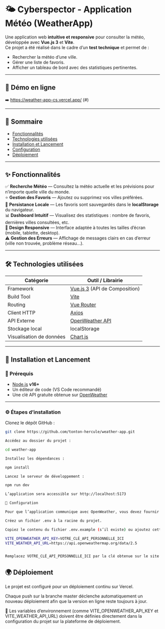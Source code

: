 # 🌤️ Cyberspector - Application Météo (WeatherApp)

Une application web **intuitive et responsive** pour consulter la météo, développée avec **Vue.js 3** et **Vite**.  
Ce projet a été réalisé dans le cadre d’un **test technique** et permet de :

- Rechercher la météo d’une ville.
- Gérer une liste de favoris.
- Afficher un tableau de bord avec des statistiques pertinentes.

---

## 🚀 Démo en ligne

➡️ https://weather-app-cs.vercel.app/ (#)

---

## 📑 Sommaire
- [Fonctionnalités](#-fonctionnalités-)
- [Technologies utilisées](#-technologies-utilisées-)
- [Installation et Lancement](#-installation-et-lancement-)
- [Configuration](#-configuration-)
- [Déploiement](#-déploiement-)

---

## ✨ Fonctionnalités

✅ **Recherche Météo** — Consultez la météo actuelle et les prévisions pour n’importe quelle ville du monde.  
⭐ **Gestion des Favoris** — Ajoutez ou supprimez vos villes préférées.  
💾 **Persistance Locale** — Les favoris sont sauvegardés dans le **localStorage** du navigateur.  
📊 **Dashboard Intuitif** — Visualisez des statistiques : nombre de favoris, dernières villes consultées, etc.  
📱 **Design Responsive** — Interface adaptée à toutes les tailles d’écran (mobile, tablette, desktop).  
⚠️ **Gestion des Erreurs** — Affichage de messages clairs en cas d’erreur (ville non trouvée, problème réseau...).

---

## 🛠️ Technologies utilisées

| Catégorie | Outil / Librairie |
|------------|-------------------|
| Framework | [Vue.js 3](https://vuejs.org/) (API de Composition) |
| Build Tool | [Vite](https://vitejs.dev/) |
| Routing | [Vue Router](https://router.vuejs.org/) |
| Client HTTP | [Axios](https://axios-http.com/) |
| API Externe | [OpenWeather API](https://openweathermap.org/api) |
| Stockage local | localStorage |
| Visualisation de données | [Chart.js](https://www.chartjs.org/) |

---

## 🧩 Installation et Lancement

### 🔧 Prérequis
- [Node.js](https://nodejs.org/) **v16+**
- Un éditeur de code (VS Code recommandé)
- Une clé API gratuite obtenue sur [OpenWeather](https://openweathermap.org/api)

---

### ⚙️ Étapes d’installation

Clonez le dépôt GitHub :

```bash
git clone https://github.com/tonton-hercule/weather-app.git

Accédez au dossier du projet :

cd weather-app

Installez les dépendances :

npm install

Lancez le serveur de développement :

npm run dev

L’application sera accessible sur http://localhost:5173

🔑 Configuration

Pour que l’application communique avec OpenWeather, vous devez fournir votre clé API.

Créez un fichier .env à la racine du projet.

Copiez le contenu du fichier .env.example (s’il existe) ou ajoutez cette ligne :

VITE_OPENWEATHER_API_KEY=VOTRE_CLÉ_API_PERSONNELLE_ICI
VITE_WEATHER_API_URL=https://api.openweathermap.org/data/2.5


Remplacez VOTRE_CLÉ_API_PERSONNELLE_ICI par la clé obtenue sur le site OpenWeather.
```

## 🌍 Déploiement

Le projet est configuré pour un déploiement continu sur Vercel.

Chaque push sur la branche master déclenche automatiquement un nouveau déploiement afin que la version en ligne reste toujours à jour.

🔐 Les variables d’environnement (comme VITE_OPENWEATHER_API_KEY et VITE_WEATHER_API_URL) doivent être définies directement dans la configuration du projet sur la plateforme de déploiement.